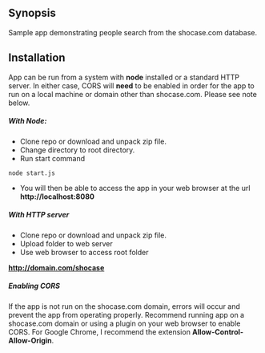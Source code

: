 ## Synopsis

Sample app demonstrating people search from the shocase.com database.

## Installation

App can be run from a system with **node** installed or a standard HTTP server.  In either case, CORS will **need** to be enabled in order for the app to run on a local machine or domain other than shocase.com.  Please see note below.

##### With Node:

- Clone repo or download and unpack zip file.
- Change directory to root directory.
- Run start command

```
node start.js
```

- You will then be able to access the app in your web browser at the url **http://localhost:8080**

##### With HTTP server

- Clone repo or download and unpack zip file.
- Upload folder to web server
- Use web browser to access root folder 

**http://domain.com/shocase**

##### Enabling CORS

If the app is not run on the shocase.com domain, errors will occur and prevent the app from operating properly.  Recommend running app on a shocase.com domain or using a plugin on your web browser to enable CORS. For Google Chrome, I recommend the extension **Allow-Control-Allow-Origin**.
